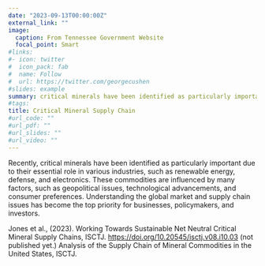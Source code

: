 ```yaml
---
date: "2023-09-13T00:00:00Z"
external_link: ""
image:
  caption: From Tennessee Government Website
  focal_point: Smart
#links:
#- icon: twitter
#  icon_pack: fab
#  name: Follow
#  url: https://twitter.com/georgecushen
#slides: example
summary: critical minerals have been identified as particularly important due to their essential role in various industries, such as renewable energy, defense, and electronics.
#tags:
title: Critical Mineral Supply Chain
#url_code: ""
#url_pdf: ""
#url_slides: ""
#url_video: ""
---
```


Recently, critical minerals have been identified as particularly important due to their essential role in various industries, such as renewable energy, defense, and electronics. These commodities are influenced by many factors, such as geopolitical issues, technological advancements, and consumer preferences. Understanding the global market and supply chain issues has become the top priority for businesses, policymakers, and investors.

Jones et al., (2023). Working Towards Sustainable Net Neutral Critical Mineral Supply Chains, ISCTJ. https://doi.org/10.20545/isctj.v08.i10.03
(not published yet.) Analysis of the Supply Chain of Mineral Commodities in the United States, ISCTJ.